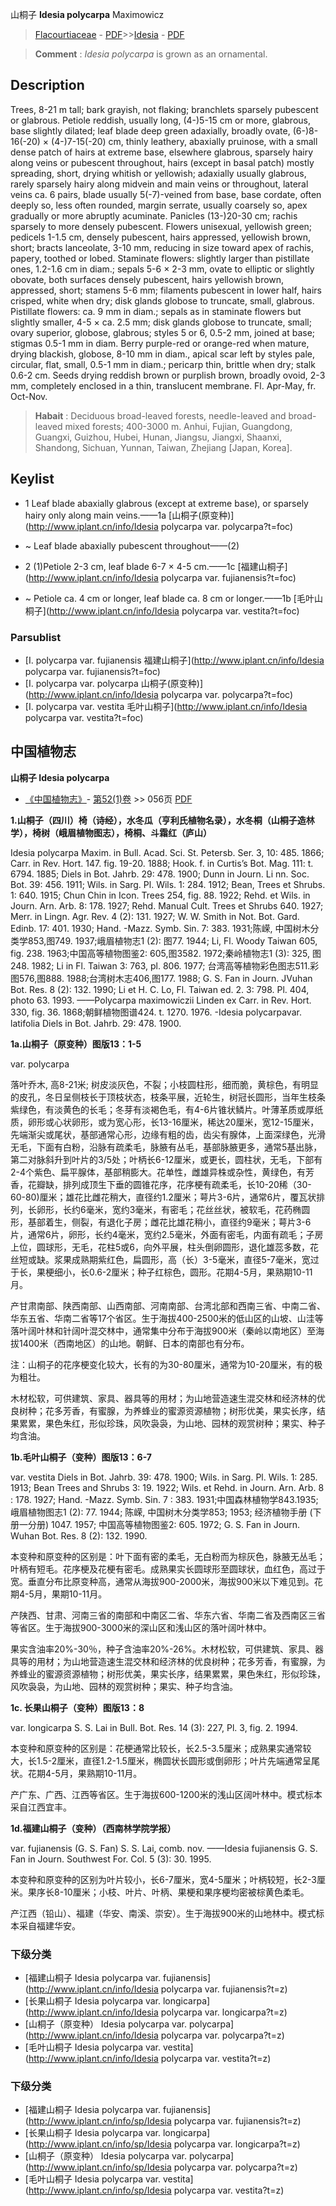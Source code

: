 山桐子 **Idesia polycarpa** Maximowicz

> [Flacourtiaceae](http://www.iplant.cn/info/Flacourtiaceae?t=foc) - [PDF](http://www.iplant.cn/foc/pdf/Flacourtiaceae.pdf)>>[Idesia](http://www.iplant.cn/info/Idesia?t=foc) - [PDF](http://www.iplant.cn/foc/pdf/Idesia.pdf)

> **Comment** : 
> *Idesia polycarpa* is grown as an ornamental.

## Description

Trees, 8-21 m tall; bark grayish, not flaking; branchlets sparsely pubescent or glabrous. Petiole reddish, usually long, (4-)5-15 cm or more, glabrous, base slightly dilated; leaf blade deep green adaxially, broadly ovate, (6-)8-16(-20) × (4-)7-15(-20) cm, thinly leathery, abaxially pruinose, with a small dense patch of hairs at extreme base, elsewhere glabrous, sparsely hairy along veins or pubescent throughout, hairs (except in basal patch) mostly spreading, short, drying whitish or yellowish; adaxially usually glabrous, rarely sparsely hairy along midvein and main veins or throughout, lateral veins ca. 6 pairs, blade usually 5(-7)-veined from base, base cordate, often deeply so, less often rounded, margin serrate, usually coarsely so, apex gradually or more abruptly acuminate. Panicles (13-)20-30 cm; rachis sparsely to more densely pubescent. Flowers unisexual, yellowish green; pedicels 1-1.5 cm, densely pubescent, hairs appressed, yellowish brown, short; bracts lanceolate, 3-10 mm, reducing in size toward apex of rachis, papery, toothed or lobed. Staminate flowers: slightly larger than pistillate ones, 1.2-1.6 cm in diam.; sepals 5-6 × 2-3 mm, ovate to elliptic or slightly obovate, both surfaces densely pubescent, hairs yellowish brown, appressed, short; stamens 5-6 mm; filaments pubescent in lower half, hairs crisped, white when dry; disk glands globose to truncate, small, glabrous. Pistillate flowers: ca. 9 mm in diam.; sepals as in staminate flowers but slightly smaller, 4-5 × ca. 2.5 mm; disk glands globose to truncate, small; ovary superior, globose, glabrous; styles 5 or 6, 0.5-2 mm, joined at base; stigmas 0.5-1 mm in diam. Berry purple-red or orange-red when mature, drying blackish, globose, 8-10 mm in diam., apical scar left by styles pale, circular, flat, small, 0.5-1 mm in diam.; pericarp thin, brittle when dry; stalk 0.6-2 cm. Seeds drying reddish brown or purplish brown, broadly ovoid, 2-3 mm, completely enclosed in a thin, translucent membrane. Fl. Apr-May, fr. Oct-Nov.

> **Habait** : 
> Deciduous broad-leaved forests, needle-leaved and broad-leaved mixed forests; 400-3000 m. Anhui, Fujian, Guangdong, Guangxi, Guizhou, Hubei, Hunan, Jiangsu, Jiangxi, Shaanxi, Shandong, Sichuan, Yunnan, Taiwan, Zhejiang [Japan, Korea].

## Keylist

* 1 Leaf blade abaxially glabrous (except at extreme base), or sparsely hairy only along main veins.——1a  [山桐子(原变种)](http://www.iplant.cn/info/Idesia polycarpa var. polycarpa?t=foc)
* ~ Leaf blade abaxially pubescent throughout——(2)

* 2 (1)Petiole 2-3 cm, leaf blade 6-7 × 4-5 cm.——1c  [福建山桐子](http://www.iplant.cn/info/Idesia polycarpa var. fujianensis?t=foc)
* ~ Petiole ca. 4 cm or longer, leaf blade ca. 8 cm or longer.——1b  [毛叶山桐子](http://www.iplant.cn/info/Idesia polycarpa var. vestita?t=foc)

### Parsublist

* [I.  polycarpa var. fujianensis  福建山桐子](http://www.iplant.cn/info/Idesia polycarpa var. fujianensis?t=foc)
* [I.  polycarpa var. polycarpa  山桐子(原变种)](http://www.iplant.cn/info/Idesia polycarpa var. polycarpa?t=foc)
* [I.  polycarpa var. vestita  毛叶山桐子](http://www.iplant.cn/info/Idesia polycarpa var. vestita?t=foc)

## 中国植物志

**山桐子 Idesia polycarpa**

* [《中国植物志》](http://www.iplant.cn/frps)- [第52(1)卷](http://www.iplant.cn/frps/vol/52(1)) >> 056页 [PDF](http://www.iplant.cn/frps/pdf/52(1)/056a.PDF)

**1.山桐子（四川）椅（诗经），水冬瓜（亨利氏植物名录），水冬桐（山桐子造林学），椅树（峨眉植物图志），椅桐、斗霜红（庐山）**

Idesia polycarpa Maxim. in Bull. Acad. Sci. St. Petersb. Ser. 3, 10: 485. 1866; Carr. in Rev. Hort. 147. fig. 19-20. 1888; Hook. f. in Curtis’s Bot. Mag. 111: t. 6794. 1885; Diels in Bot. Jahrb. 29: 478. 1900; Dunn in Journ. Li nn. Soc. Bot. 39: 456. 1911; Wils. in Sarg. Pl. Wils. 1: 284. 1912; Bean, Trees et Shrubs. 1: 640. 1915; Chun Chin in Icon. Trees 254, fig. 88. 1922; Rehd. et Wils. in Journ. Arn. Arb. 8: 178. 1927; Rehd. Manual Cult. Trees et Shrubs 640. 1927; Merr. in Lingn. Agr. Rev. 4 (2): 131. 1927; W. W. Smith in Not. Bot. Gard. Edinb. 17: 401. 1930; Hand. -Mazz. Symb. Sin. 7: 383. 1931;陈嵘, 中国树木分类学853,图749. 1937;峨眉植物志1 (2): 图77. 1944; Li, Fl. Woody Taiwan 605, fig. 238. 1963;中国高等植物图鉴2: 605,图3582. 1972;秦岭植物志1 (3): 325, 图248. 1982; Li in Fl. Taiwan 3: 763, pl. 806. 1977; 台湾高等植物彩色图志511.彩图576,图888. 1988;台湾树木志406,图177. 1988; G. S. Fan in Journ. JVuhan Bot. Res. 8 (2): 132. 1990; Li et H. C. Lo, Fl. Taiwan ed. 2. 3: 798. Pl. 404, photo 63. 1993. ——Polycarpa maximowiczii Linden ex Carr. in Rev. Hort. 330, fig. 36. 1868;朝鲜植物图谱424. t. 1270. 1976. -Idesia polycarpavar. latifolia Diels in Bot. Jahrb. 29: 478. 1900.

**1a.山桐子（原变种）图版13：1-5**

var. polycarpa

落叶乔木, 高8-21米; 树皮淡灰色，不裂；小枝圆柱形，细而脆，黄棕色，有明显的皮孔，冬日呈侧枝长于顶枝状态，枝条平展，近轮生，树冠长圆形，当年生枝条紫绿色，有淡黄色的长毛；冬芽有淡褐色毛，有4-6片锥状鳞片。叶薄革质或厚纸质，卵形或心状卵形，或为宽心形，长13-16厘米，稀达20厘米，宽12-15厘米，先端渐尖或尾状，基部通常心形，边缘有粗的齿，齿尖有腺体，上面深绿色，光滑无毛，下面有白粉，沿脉有疏柔毛，脉腋有丛毛，基部脉腋更多，通常5基出脉，第二对脉斜升到叶片的3/5处；叶柄长6-12厘米，或更长，圆柱状，无毛，下部有2-4个紫色、扁平腺体，基部稍膨大。花单性，雌雄异株或杂性，黄绿色，有芳香，花瓣缺，排列成顶生下垂的圆锥花序，花序梗有疏柔毛，长10-20稀（30-60-80)厘米；雄花比雌花稍大，直径约1.2厘米；萼片3-6片，通常6片，覆瓦状排列，长卵形，长约6毫米，宽约3毫米，有密毛；花丝丝状，被软毛，花药椭圆形，基部着生，侧裂，有退化子房；雌花比雄花稍小，直径约9毫米；萼片3-6片，通常6片，卵形，长约4毫米，宽约2.5毫米，外面有密毛，内面有疏毛；子房上位，圆球形，无毛，花柱5或6，向外平展，柱头倒卵圆形，退化雄蕊多数，花丝短或缺。浆果成熟期紫红色，扁圆形，高（长）3-5毫米，直径5-7毫米，宽过于长，果梗细小，长0.6-2厘米；种子红棕色，圆形。花期4-5月，果熟期10-11月。

产甘肃南部、陕西南部、山西南部、河南南部、台湾北部和西南三省、中南二省、华东五省、华南二省等17个省区。生于海拔400-2500米的低山区的山坡、山洼等落叶阔叶林和针阔叶混交林中，通常集中分布于海拔900米（秦岭以南地区）至海拔1400米（西南地区）的山地。朝鲜、日本的南部也有分布。

注：山桐子的花序梗变化较大，长有的为30-80厘米，通常为10-20厘米，有的极为粗壮。

木材松软，可供建筑、家具、器具等的用材；为山地营造速生混交林和经济林的优良树种；花多芳香，有蜜腺，为养蜂业的蜜源资源植物；树形优美，果实长序，结果累累，果色朱红，形似珍珠，风吹袅袅，为山地、园林的观赏树种；果实、种子均含油。

**1b.毛叶山桐子（变种）图版13：6-7**

var. vestita Diels in Bot. Jahrb. 39: 478. 1900; Wils. in Sarg. Pl. Wils. 1: 285. 1913; Bean Trees and Shrubs 3: 19. 1922; Wils. et Rehd. in Journ. Arn. Arb. 8 : 178. 1927; Hand. -Mazz. Symb. Sin. 7 : 383. 1931;中国森林植物学843.1935; 峨眉植物图志1 (2): 77. 1944; 陈嵘, 中国树木分类学853; 1953; 经济植物手册 (下册一分册) 1047. 1957; 中国高等植物图鉴2: 605. 1972; G. S. Fan in Journ. Wuhan Bot. Res. 8 (2): 132. 1990.

本变种和原变种的区别是：叶下面有密的柔毛，无白粉而为棕灰色，脉腋无丛毛；叶柄有短毛。花序梗及花梗有密毛。成熟果实长圆球形至圆球状，血红色，高过于宽。垂直分布比原变种高，通常从海拔900-2000米，海拔900米以下难见到。花期4-5月，果期10-11月。

产陕西、甘肃、河南三省的南部和中南区二省、华东六省、华南二省及西南区三省等省区。生于海拔900-3000米的深山区和浅山区的落叶阔叶林中。

果实含油率20%-30％，种子含油率20%-26%。木材松软，可供建筑、家具、器具等的用材；为山地营造速生混交林和经济林的优良树种；花多芳香，有蜜腺，为养蜂业的蜜源资源植物；树形优美，果实长序，结果累累，果色朱红，形似珍珠，风吹袅袅，为山地、园林的观赏树种；果实、种子均含油。

**1c. 长果山桐子（变种）图版13：8**

var. longicarpa S. S. Lai in Bull. Bot. Res. 14 (3): 227, Pl. 3, fig. 2. 1994.

本变种和原变种的区别是：花梗通常比较长，长2.5-3.5厘米；成熟果实通常较大，长1.5-2厘米，直径1.2-1.5厘米，椭圆状长圆形或倒卵形；叶片先端通常呈尾状。花期4-5月，果熟期10-11月。

产广东、广西、江西等省区。生于海拔600-1200米的浅山区阔叶林中。模式标本采自江西宜丰。

**1d.福建山桐子（变种）（西南林学院学报）**

var. fujianensis (G. S. Fan) S. S. Lai, comb. nov. ——Idesia fujianensis G. S. Fan in Journ. Southwest For. Col. 5 (3): 30. 1995.

本变种和原变种的区别为叶片较小，长6-7厘米，宽4-5厘米；叶柄较短，长2-3厘米。果序长8-10厘米；小枝、叶片、叶柄、果梗和果序梗均密被棕黄色柔毛。

产江西（铅山）、福建（华安、南溪、崇安）。生于海拔900米的山地林中。模式标本采自福建华安。

### 下级分类
* [福建山桐子  Idesia polycarpa var. fujianensis](http://www.iplant.cn/info/Idesia polycarpa var. fujianensis?t=z)
* [长果山桐子  Idesia polycarpa var. longicarpa](http://www.iplant.cn/info/Idesia polycarpa var. longicarpa?t=z)
* [山桐子（原变种）  Idesia polycarpa var. polycarpa](http://www.iplant.cn/info/Idesia polycarpa var. polycarpa?t=z)
* [毛叶山桐子  Idesia polycarpa var. vestita](http://www.iplant.cn/info/Idesia polycarpa var. vestita?t=z)

### 下级分类
* [福建山桐子  Idesia polycarpa var. fujianensis](http://www.iplant.cn/info/sp/Idesia polycarpa var. fujianensis?t=z)
* [长果山桐子  Idesia polycarpa var. longicarpa](http://www.iplant.cn/info/sp/Idesia polycarpa var. longicarpa?t=z)
* [山桐子（原变种）  Idesia polycarpa var. polycarpa](http://www.iplant.cn/info/sp/Idesia polycarpa var. polycarpa?t=z)
* [毛叶山桐子  Idesia polycarpa var. vestita](http://www.iplant.cn/info/sp/Idesia polycarpa var. vestita?t=z)
